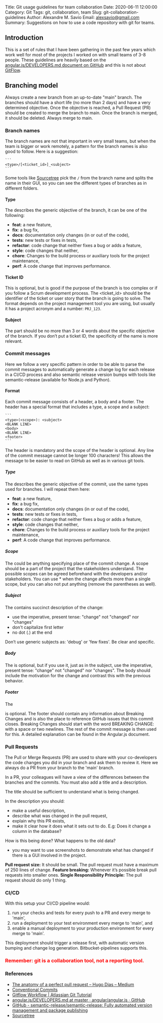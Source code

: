 Title: Git usage guidelines for team collaboration
Date: 2020-06-11 12:00:00
Category: Git
Tags: git, collaboration, team
Slug: git-collaboration-guidelines
Author: Alexandre M. Savio
Email: alexsavio@gmail.com
Summary: Suggestions on how to use a code repository with git for teams.

## Introduction

This is a set of rules that I have been gathering in the past few years which work well for most of the projects I worked on with small teams of 3-8 people. These guidelines are heavily based on the [angular.js/DEVELOPERS.md document on  GitHub](https://github.com/angular/angular.js/blob/master/DEVELOPERS.md#-git-commit-guidelines) and this is not about [GitFlow](https://www.atlassian.com/git/tutorials/comparing-workflows/gitflow-workflow).

## Branching model

Always create a new branch from an up-to-date "main" branch.
The branches should have a short life (no more than 2 days) and have a very determined objective.
Once the objective is reached, a Pull Request (PR) should be created to merge the branch to main.
Once the branch is merged, it should be deleted.
Always merge to main.

### Branch names

The branch names are not that important in very small teams, but when the team is bigger or work remotely,
a pattern for the branch names is also good to follow. Here is a suggestion:

    ```
    <type>/[<ticket_id>]_<subject>
    ```

Some tools like [Sourcetree](https://www.sourcetreeapp.com/) pick the `/` from the branch name and splits the name in their GUI,
so you can see the different types of branches as in different folders.

#### Type

The <type> describes the generic objective of the branch, it can be one of the following:

- **feat**: a new feature,
- **fix**: a bug fix,
- **docs**: documentation only changes (in or out of the code),
- **tests**: new tests or fixes in tests,
- **refactor**: code change that neither fixes a bug or adds a feature,
- **style**: code changes that neither,
- **chore**: Changes to the build process or auxiliary tools for the project maintenance,
- **perf**: A code change that improves performance.

#### Ticket ID

This is optional, but is good if the purpose of the branch is too complex or if you follow a Scrum development process.
The <ticket_id> should be the identifier of the ticket or user story that the branch is going to solve.
The format depends on the project management tool you are using, but usually it has a project acronym and a number: `PRJ_123`.

#### Subject

The <subject> part should be no more than 3 or 4 words about the specific objective of the branch.
If you don’t put a ticket ID, the specificity of the name is more relevant.

### Commit messages

Here we follow a very specific pattern in order to be able to parse the commit messages to automatically generate a
change log for each release in a CI/CD process and also semantic release version bumps
with tools like semantic-release (available for Node.js and Python).

#### Format

Each commit message consists of a header, a body and a footer. The header has a special format that includes a type, a scope and a subject:

    ```
    <type>(<scope>): <subject>
    <BLANK LINE>
    <body>
    <BLANK LINE>
    <footer>
    ```

The header is mandatory and the scope of the header is optional.
Any line of the commit message cannot be longer 100 characters!
This allows the message to be easier to read on GitHub as well as in various git tools.

##### Type
The <type> describes the generic objective of the commit, use the same types used for branches. I will repeat them here:

- **feat**: a new feature,
- **fix**: a bug fix,
- **docs**: documentation only changes (in or out of the code),
- **tests**: new tests or fixes in tests,
- **refactor**: code change that neither fixes a bug or adds a feature,
- **style**: code changes that neither,
- **chore**: Changes to the build process or auxiliary tools for the project maintenance,
- **perf**: A code change that improves performance.

##### Scope

The <scope> could be anything specifying place of the commit change. A scope should be a part of the project that the stakeholders understand.
The possible scopes can be agreed beforehand with the developers and/or stakeholders.
You can use * when the change affects more than a single scope, but you can also not put anything (remove the parentheses as well).

##### Subject

The <subject> contains succinct description of the change:

- use the imperative, present tense: "change" not "changed" nor "changes"
- don't capitalize first letter
- no dot (.) at the end

Don’t use generic subjects as: 'debug' or 'few fixes'. Be clear and specific.

##### Body

The <body> is optional, but if you use it, just as in the subject, use the imperative, present tense: "change" not "changed" nor "changes".
The body should include the motivation for the change and contrast
this with the previous behavior.

##### Footer

The <footer> is optional. The footer should contain any information about Breaking Changes and is also the place to reference GitHub issues that this commit closes.
Breaking Changes should start with the word BREAKING CHANGE: with a space or two newlines. The rest of the commit message is then used for this.
A detailed explanation can be found in the Angular.js document.

### Pull Requests

The Pull or Merge Requests (PR) are used to share with your co-developers the code changes
you did in your branch and ask them to review it. Here we always do a PR from your branch to
the 'main' branch.

In a PR, your colleagues will have a view of the differences between the branches and the
commits. You must also add a title and a description.

The title should be sufficient to understand what is being changed.

In the description you should:

- make a useful description,
- describe what was changed in the pull request,
- explain why this PR exists,
- make it clear how it does what it sets out to do. E.g: Does it change a column in the database?

How is this being done? What happens to the old data?

- you may want to use screenshots to demonstrate what has changed if there is a
GUI involved in the project.

**Pull request size:** It should be small. The pull request must have a maximum of 250 lines of change.
**Feature breaking:** Whenever it’s possible break pull requests into smaller ones.
**Single Responsibility Principle:** The pull request should do only 1 thing.

### CI/CD

With this setup your CI/CD pipeline would:

1. run your checks and tests for every push to a PR and every merge to 'main',
2. run a deployment to your test environment every merge to 'main', and
3. enable a manual deployment to your production environment for every merge to 'main'.

This deployment should trigger a release first, with automatic version bumping
and change log generation. Bitbucket-pipelines supports this.

### <span style="color:red">Remember: git is a collaboration tool, not a reporting tool.</span>

### References

- [The anatomy of a perfect pull request – Hugo Dias – Medium](https://medium.com/@hugooodias/the-anatomy-of-a-perfect-pull-request-567382bb6067)
- [Conventional Commits](https://www.conventionalcommits.org/en/v1.0.0-beta.4/#specification)
- [Gitflow Workflow \| Atlassian Git Tutorial](https://www.atlassian.com/git/tutorials/comparing-workflows/gitflow-workflow)
- [angular.js/DEVELOPERS.md at master · angular/angular.js · GitHub](https://github.com/angular/angular.js/blob/master/DEVELOPERS.md#-git-commit-guidelines)
- [GitHub - semantic-release/semantic-release: Fully automated version management and package publishing](https://github.com/semantic-release/semantic-release)
- [Sourcetree](https://www.sourcetreeapp.com/)
